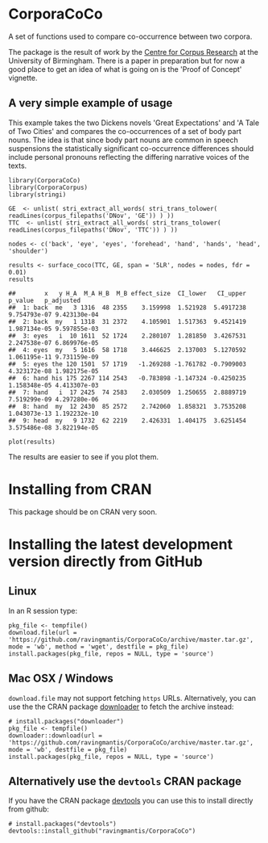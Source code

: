 CorporaCoCo
===========

A set of functions used to compare co-occurrence between two corpora.

The package is the result of work by the [Centre for Corpus Research](http://www.birmingham.ac.uk/research/activity/corpus/) at the University of Birmingham.  There is a paper in preparation but for now a good place to get an idea of what is going on is the 'Proof of Concept' vignette.

A very simple example of usage
------------------------------

This example takes the two Dickens novels 'Great Expectations' and 'A Tale of Two Cities' and compares the co-occurrences of a set of body part nouns. The idea is that since body part nouns are common in speech suspensions the statistically significant co-occurrence differences should include personal pronouns reflecting the differing narrative voices of the texts.

    library(CorporaCoCo)
    library(CorporaCorpus)
    library(stringi)

    GE  <- unlist( stri_extract_all_words( stri_trans_tolower( readLines(corpus_filepaths('DNov', 'GE')) ) ))
    TTC  <- unlist( stri_extract_all_words( stri_trans_tolower( readLines(corpus_filepaths('DNov', 'TTC')) ) ))

    nodes <- c('back', 'eye', 'eyes', 'forehead', 'hand', 'hands', 'head', 'shoulder')

    results <- surface_coco(TTC, GE, span = '5LR', nodes = nodes, fdr = 0.01)
    results

    ##        x   y H_A  M_A H_B  M_B effect_size  CI_lower   CI_upper      p_value   p_adjusted
    ##  1: back  me   3 1316  48 2355    3.159998  1.521928  5.4917238 9.754793e-07 9.423130e-04
    ##  2: back  my   1 1318  31 2372    4.105901  1.517363  9.4521419 1.987134e-05 9.597855e-03
    ##  3: eyes   i  10 1611  52 1724    2.280107  1.281850  3.4267531 2.247538e-07 6.869976e-05
    ##  4: eyes  my   5 1616  58 1718    3.446625  2.137003  5.1270592 1.061195e-11 9.731159e-09
    ##  5: eyes the 120 1501  57 1719   -1.269288 -1.761782 -0.7909003 4.323172e-08 1.982175e-05
    ##  6: hand his 175 2267 114 2543   -0.783898 -1.147324 -0.4250235 1.158348e-05 4.413307e-03
    ##  7: hand   i  17 2425  74 2583    2.030509  1.250655  2.8889719 7.519299e-09 4.297280e-06
    ##  8: hand  my  12 2430  85 2572    2.742060  1.858321  3.7535208 1.043073e-13 1.192232e-10
    ##  9: head  my   9 1732  62 2219    2.426331  1.404175  3.6251454 3.575486e-08 3.822194e-05

    plot(results)

The results are easier to see if you plot them.

Installing from CRAN
====================

This package should be on CRAN very soon.

Installing the latest development version directly from GitHub
==============================================================

Linux
-----

In an R session type:

    pkg_file <- tempfile()
    download.file(url = 'https://github.com/ravingmantis/CorporaCoCo/archive/master.tar.gz', mode = 'wb', method = 'wget', destfile = pkg_file)
    install.packages(pkg_file, repos = NULL, type = 'source')

Mac OSX / Windows
-----------------

``download.file`` may not support fetching ``https`` URLs. Alternatively, you
can use the the CRAN package [downloader](http://CRAN.R-project.org/package=downloader)
to fetch the archive instead:

    # install.packages("downloader")
    pkg_file <- tempfile()
    downloader::download(url = 'https://github.com/ravingmantis/CorporaCoCo/archive/master.tar.gz', mode = 'wb', destfile = pkg_file)
    install.packages(pkg_file, repos = NULL, type = 'source')

Alternatively use the `devtools` CRAN package
---------------------------------------------

If you have the CRAN package [devtools](http://CRAN.R-project.org/package=devtools)
you can use this to install directly from github:

    # install.packages("devtools")
    devtools::install_github("ravingmantis/CorporaCoCo")

